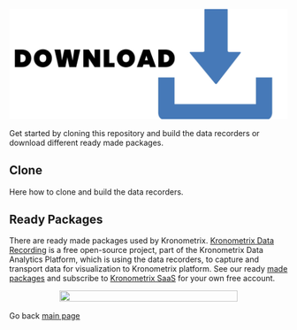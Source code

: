 
<img src="/docs/img/data-recorders-download.jpg" />

Get started by cloning this repository and build the data recorders or download different ready made packages. 


## Clone

Here how to clone and build the data recorders.

## Ready Packages 

There are ready made packages used by Kronometrix. [Kronometrix Data Recording](https://gitlab.com/kronometrix/recording) is a free open-source project, part of the Kronometrix Data Analytics Platform, which is using the data recorders, to capture and transport data for visualization to Kronometrix platform. See our ready [made packages](https://kronometrix.gitlab.io/packages/) and subscribe to [Kronometrix SaaS](www.kronometrix.com/get-started) for your own free account.

<div align="center">
<img src="/docs/img/KPackages.png" height="80%" width="80%" />
</div> 

Go back [main page](https://github.com/sparvu/data-recorders)
